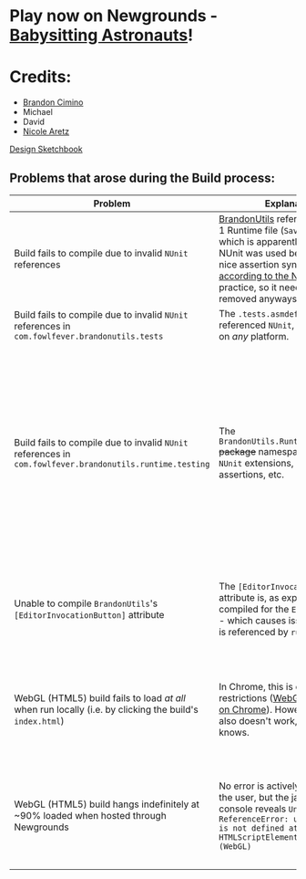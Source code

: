# Play now on Newgrounds - [Babysitting Astronauts](https://www.newgrounds.com/portal/view/767894)!

# Credits:

- [Brandon Cimino](https://github.com/brandoncimino)
- Michael
- David
- [Nicole Aretz](https://github.com/nicolearetz)

[Design Sketchbook](https://docs.google.com/document/d/1REFAH6utFzSfryoI7g7DsX0OYxLwfHTh9KK1VVgZbfk/edit?usp=sharing)


## Problems that arose during the Build process:

|Problem|Explanation|Solution|
|-------|-----------|--------|
Build fails to compile due to invalid `NUnit` references | [BrandonUtils](https://github.com/brandoncimino/brandon-utils) referenced NUnit in 1 Runtime file (`SaveData.cs`), which is apparently not allowed. NUnit was used because of their nice assertion syntax, but this is, [according to the NUnit devs](https://stackoverflow.com/a/46852617), bad practice, so it needed to be removed anyways. | Replacing the NUnit assertion with explicit `throws`. 
Build fails to compile due to invalid `NUnit` references in `com.fowlfever.brandonutils.tests` | The `.tests.asmdef`, which referenced `NUnit`, was being built on _any_ platform. | Restrict `.tests.asmdef` to only the `Editor` platform.
Build fails to compile due to invalid `NUnit` references in `com.fowlfever.brandonutils.runtime.testing` | The `BrandonUtils.Runtime.Testing` ~~package~~ namespace contained `NUnit` extensions, custom assertions, etc. | Move the ~~package's~~ namespace's contents to the `BrandonUtils.Editor.Testing` package, which, in addition to being "editor specific", for these purposes is also "non-production". <br/><br/>**NOTE:** Rider doesn't understand the folder structure for Unity packages, and wants to change the namespace from `Packages.BrandonUtils.Editor.Testing` to just `Testing`. This has the side-effect of disallowing the use of Rider's "Move" refactoring (because it forces "proper" namespaces), which means that I had to manually fix the `using` directives throughout the project afterwards.
Unable to compile `BrandonUtils`'s `[EditorInvocationButton]` attribute | The `[EditorInvocationButton]` attribute is, as expected, only compiled for the `Editor` platform - which causes issues because it is referenced by `runtime` code. | Comment out `[EditorInvocationButton]` calls. <br/><br/>**NOTE/TODO:** There _should_ be a correct way to do this, since Unity has built-in editor-specific attributes like `[Header]` and `[Range]` that compile perfectly fine.
WebGL (HTML5) build fails to load _at all_ when run locally (i.e. by clicking the build's `index.html`) | In Chrome, this is due to security restrictions ([WebGL Not Loading on Chrome](https://gamedev.stackexchange.com/questions/114239/unity-webgl-not-loading-on-chrome)). However, Firefox also doesn't work, so who knows. | Give up and move on. Plus, the Unity documentation for [Building and running a WebGL project for Unity 2019.4](https://docs.unity3d.com/2019.4/Documentation/Manual/webgl-building.html) (which is what you are directed to when you [don't specify a version](https://docs.unity3d.com/Manual/webgl-building.html)) matches the Unity version we used, `2020.1.7f1`, but the documentation for `2020.1` appears to be [absolute nonsense](https://docs.unity3d.com/2020.1/Documentation/Manual/webgl-building.html).
WebGL (HTML5) build hangs indefinitely at ~90% loaded when hosted through Newgrounds | No error is actively displayed to the user, but the javascript console reveals <c>`Uncaught ReferenceError: unityFramework is not defined at HTMLScriptElement.script.onload (WebGL)`</c> | This is a [known, supposedly-fixed issue](https://forum.unity.com/threads/uncaught-referenceerror-unityframework-is-not-defined-at-htmlscriptelement-script-onload-webgl.803967/) caused by compression. The solution discussed on that Unity forum thread solved the issue: Go to `Project Settings` -> `Player` -> `Settings for WebGL` -> `Publishing Settings` -> `Compression Format`, and set it to `Disabled`. (This brought the zipped build from `~11mb` to `~13mb`)
